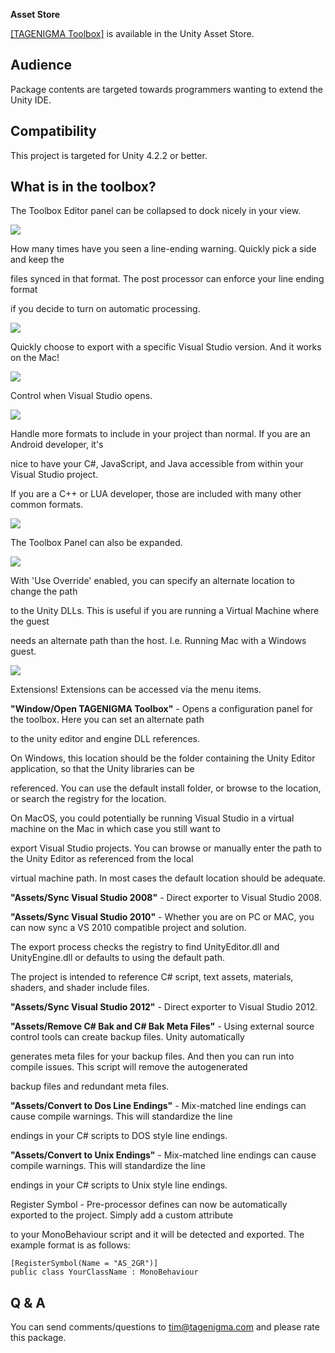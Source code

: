 **Asset Store**

<a target=_blank href="https://www.assetstore.unity3d.com/#/content/1867">[TAGENIGMA Toolbox]</a> is available in the Unity Asset Store.

Audience
--------

Package contents are targeted towards programmers wanting to extend the Unity IDE.


Compatibility
-------------

This project is targeted for Unity 4.2.2 or better.


What is in the toolbox?
----------------------------

The Toolbox Editor panel can be collapsed to dock nicely in your view.

<img src="http://d3j5vwomefv46c.cloudfront.net/photos/large/817180615.png?1382592114"/>

How many times have you seen a line-ending warning. Quickly pick a side and keep the

files synced in that format. The post processor can enforce your line ending format

if you decide to turn on automatic processing.

<img src="http://d3j5vwomefv46c.cloudfront.net/photos/large/817180704.png?1382592170"/>

Quickly choose to export with a specific Visual Studio version. And it works on the Mac!

<img src="http://d3j5vwomefv46c.cloudfront.net/photos/large/817180801.png?1382592215"/>

Control when Visual Studio opens.

<img src="http://d3j5vwomefv46c.cloudfront.net/photos/large/817180926.png?1382592276"/>

Handle more formats to include in your project than normal. If you are an Android developer, it's

nice to have your C#, JavaScript, and Java accessible from within your Visual Studio project.

If you are a C++ or LUA developer, those are included with many other common formats.

<img src="http://d3j5vwomefv46c.cloudfront.net/photos/large/817181019.png?1382592307"/>

The Toolbox Panel can also be expanded.

<img src="http://d3j5vwomefv46c.cloudfront.net/photos/large/817192668.png?1382598400"/>

With 'Use Override' enabled, you can specify an alternate location to change the path

to the Unity DLLs. This is useful if you are running a Virtual Machine where the guest

needs an alternate path than the host. I.e. Running Mac with a Windows guest.

<img src="http://d3j5vwomefv46c.cloudfront.net/photos/large/817193089.png?1382598602"/>

Extensions! Extensions can be accessed via the menu items.


**"Window/Open TAGENIGMA Toolbox"** - Opens a configuration panel for the toolbox. Here you can set an alternate path

to the unity editor and engine DLL references.

On Windows, this location should be the folder containing the Unity Editor application, so that the Unity libraries can be

referenced. You can use the default install folder, or browse to the location, or search the registry for the location.

On MacOS, you could potentially be running Visual Studio in a virtual machine on the Mac in which case you still want to

export Visual Studio projects. You can browse or manually enter the path to the Unity Editor as referenced from the local

virtual machine path. In most cases the default location should be adequate.


**"Assets/Sync Visual Studio 2008"** - Direct exporter to Visual Studio 2008.



**"Assets/Sync Visual Studio 2010"** - Whether you are on PC or MAC, you can now sync a VS 2010 compatible project and solution.

The export process checks the registry to find UnityEditor.dll and UnityEngine.dll or defaults to using the default path.

The project is intended to reference C# script, text assets, materials, shaders, and shader include files.


**"Assets/Sync Visual Studio 2012"** - Direct exporter to Visual Studio 2012.


**"Assets/Remove C# Bak and C# Bak Meta Files"** - Using external source control tools can create backup files. Unity automatically

generates meta files for your backup files. And then you can run into compile issues. This script will remove the autogenerated

backup files and redundant meta files.


**"Assets/Convert to Dos Line Endings"** - Mix-matched line endings can cause compile warnings. This will standardize the line

endings in your C# scripts to DOS style line endings.


**"Assets/Convert to Unix Endings"** - Mix-matched line endings can cause compile warnings. This will standardize the line

endings in your C# scripts to Unix style line endings.


Register Symbol - Pre-processor defines can now be automatically exported to the project.  Simply add a custom attribute

to your MonoBehaviour script and it will be detected and exported. The example format is as follows:

```
[RegisterSymbol(Name = "AS_2GR")]
public class YourClassName : MonoBehaviour
```


Q & A
-----

You can send comments/questions to tim@tagenigma.com and please rate this package.
